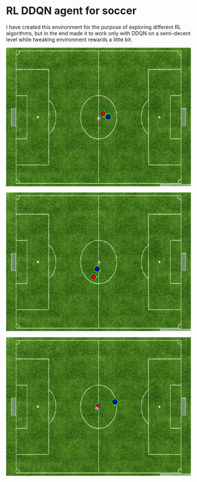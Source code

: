 # RL DDQN agent for soccer
I have created this environment for the purpose of exploring different RL algorithms, but in the end made it to work only with DDQN on a semi-decent level while tweaking environment rewards a little bit.




![Alt Text](scoring_gif.gif)

![Alt Text](scoring2.gif)


![Alt Text](gif3.gif)
